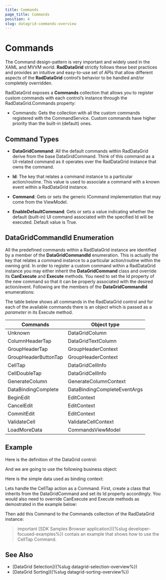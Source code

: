 ```yaml
---
title: Commands
page_title: Commands
position: 4
slug: datagrid-commands-overview
---
```


# Commands #

The Command design-pattern is very important and widely used in the XAML and MVVM world. **RadDataGrid** strictly follows these best practices and provides an intuitive and easy-to-use set of APIs that allow different aspects of the **RadDataGrid** control’s behavior to be handled and/or completely overridden.

RadDataGrid exposes a **Commands** collection that allows you to register custom commands with each control’s instance through the RadDataGrid.Commands property:

* Commands: Gets the collection with all the custom commands registered with the CommandService. Custom commands have higher priority than the built-in (default) ones.
 
## Command Types

* **DataGridCommand**: All the default commands within RadDataGrid derive from the base DataGridCommand. Think of this command as a UI-related command as it operates over the RadDataGrid instance that owns the command.

 * **Id**: The key that relates a command instance to a particular action/routine. This value is used to associate a command with a known event within a RadDataGrid instance.
 * **Command**: Gets or sets the generic ICommand implementation that may come from the ViewModel.
 * **EnableDefaultCommand**: Gets or sets a value indicating whether the default (built-in) UI command associated with the specified Id will be executed. Default value is True.      

## DataGridCommandId Enumeration

All the predefined commands within a RadDataGrid instance are identified by a member of the **DataGridCommandId** enumeration. This is actually the key that relates a command instance to a particular action/routine within the owning grid. In order to register a custom command within a RadDataGrid instance you may either inherit the **DataGridCommand** class and override its **CanExecute** and **Execute** methods. You need to set the Id property of the new command so that it can be properly associated with the desired action/event. Following are the members of the **DataGridCommandId** enumerations:

The table below shows all commands in the RadDataGrid control and for each of the available commands there is an object which is passed as a *parameter* in its Execute method. 

| Commands | Object type |
| -------- | ---------- |
| Unknown | DataGridColumn |
| ColumnHeaderTap  | DataGridTextColumn |
| GroupHeaderTap      | GroupHeaderContext |
| GroupHeaderButtonTap      | GroupHeaderContext |
| CellTap | DataGridCellInfo |
| CellDoubleTap | DataGridCellInfo |
| GenerateColumn | GenerateColumnContext |
| DataBindingComplete | DataBindingCompleteEventArgs |
| BeginEdit | EditContext |
| CancelEdit | EditContext |
| CommitEdit | EditContext |
| ValidateCell | ValidateCellContext |
| LoadMoreData | CommandsViewModel |

## Example

Here is the definition of the DataGrid control:

<snippet id='datagrid-commands-celltap-xaml'/>

And we are going to use the following business object:

<snippet id='datagrid-commands-celltap-businessobject'/>

Here is the simple data used as binding context:

<snippet id='datagrid-commands-celltap-data'/>

Lets handle the CellTap action as a Command. First, create a class that inherits from the DataGridCommand and set its Id property accordingly.
You would also need to override CanExecute and Execute methods as demostrated in the example below:

<snippet id='datagrid-commands-celltap'/>

Then add this Command to the Commands collection of the RadDataGrid instance:

<snippet id='datagrid-commands-cetttap-add'/>

>important [SDK Samples Browser application]({%slug developer-focused-examples%}) contais an example that shows how to use the CellTap Command.

## See Also

* [DataGrid Selection]({%slug datagrid-selection-overview%})
* [DataGrid Sorting]({%slug datagrid-sorting-overview%})
